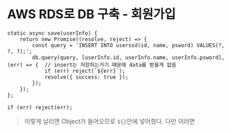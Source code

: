AWS RDS로 DB 구축 - 회원가입
=======================

```
static async save(userInfo) {
    return new Promise((resolve, reject) => {
        const query = 'INSERT INTO userssd(id, name, psword) VALUES(?, ?, ?);';
        db.query(query, [userInfo.id, userInfo.name, userInfo.psword], (err) => {  // insert는 저장하는거기 때문에 data를 받을게 없음
            if (err) reject(`${err}`);
            resolve({ success: true });
        });
    });
};
```
```
if (err) reject(err);
```
> 이렇게 날리면 Object가 들어오므로 `${}`안에 넣어줬다.
> 다만 이러면 
